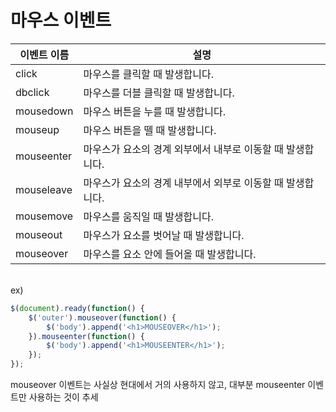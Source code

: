 # 마우스 이벤트

| 이벤트 이름 | 설명 |
|--|--|
| click | 마우스를 클릭할 때 발생합니다. |
| dbclick | 마우스를 더블 클릭할 때 발생합니다. |
| mousedown | 마우스 버튼을 누를 때 발생합니다. |
| mouseup | 마우스 버튼을 뗄 때 발생합니다. |
| mouseenter | 마우스가 요소의 경계 외부에서 내부로 이동할 때 발생합니다. |
| mouseleave | 마우스가 요소의 경계 내부에서 외부로 이동할 때 발생합니다. |
| mousemove | 마우스를 움직일 때 발생합니다. |
| mouseout | 마우스가 요소를 벗어날 때 발생합니다. |
| mouseover | 마우스를 요소 안에 들어올 때 발생합니다. |

<br>
ex)

```javascript
$(document).ready(function() {
	$('outer').mouseover(function() {
		$('body').append('<h1>MOUSEOVER</h1>');
	}).mouseenter(function() {
		$('body').append('<h1>MOUSEENTER</h1>');
	});
});
```

mouseover 이벤트는 사실상 현대에서 거의 사용하지 않고, 대부분 mouseenter 이벤트만 사용하는 것이 추세

